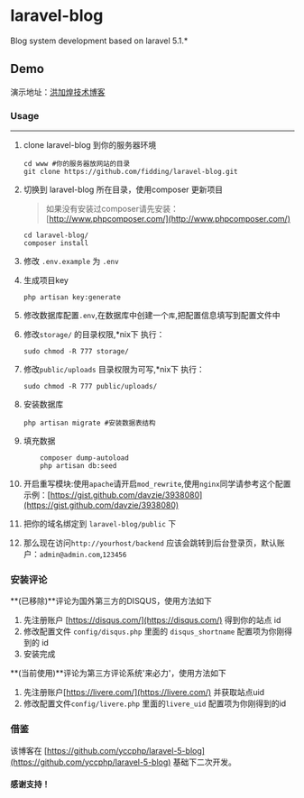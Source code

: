 # laravel-blog

Blog system development based on laravel  5.1.*

## Demo

演示地址：[洪加煌技术博客](http://www.fidding.me/)

### Usage

---

1. clone laravel-blog 到你的服务器环境

    ```shell
    cd www #你的服务器放网站的目录
    git clone https://github.com/fidding/laravel-blog.git
    ```

2. 切换到 laravel-blog 所在目录，使用composer 更新项目

    > 如果没有安装过composer请先安装：</br>[http://www.phpcomposer.com/](http://www.phpcomposer.com/)

    ```shell
    cd laravel-blog/
    composer install
    ```

3. 修改 `.env.example` 为 `.env`

4. 生成项目key

   ```shell
   php artisan key:generate
   ```

5. 修改数据库配置`.env`,在数据库中创建一个`库`,把配置信息填写到配置文件中

6. 修改`storage/` 的目录权限,*nix下 执行：

    ```shell
    sudo chmod -R 777 storage/
    ```

7. 修改`public/uploads` 目录权限为可写,*nix下 执行：

    ```shell
    sudo chmod -R 777 public/uploads/

    ```

8. 安装数据库

    ```shell
    php artisan migrate #安装数据表结构
    ```

9. 填充数据

    ```shell
        composer dump-autoload
        php artisan db:seed
    ```

10. 开启重写模块:使用`apache`请开启`mod_rewrite`,使用`nginx`同学请参考这个配置示例：[https://gist.github.com/davzie/3938080](https://gist.github.com/davzie/3938080)

11. 把你的域名绑定到 `laravel-blog/public` 下

12. 那么现在访问`http://yourhost/backend` 应该会跳转到后台登录页，默认账户：`admin@admin.com`,`123456`

### 安装评论

**(已移除)**评论为国外第三方的DISQUS，使用方法如下

1. 先注册账户 [https://disqus.com/](https://disqus.com/) 得到你的站点 id
2. 修改配置文件 `config/disqus.php` 里面的 `disqus_shortname` 配置项为你刚得到的 id
3. 安装完成

**(当前使用)**评论为第三方评论系统'来必力'，使用方法如下

1. 先注册账户[https://livere.com/](https://livere.com/) 并获取站点uid
2. 修改配置文件`config/livere.php` 里面的`livere_uid` 配置项为你刚得到的id

### 借鉴

该博客在 [https://github.com/yccphp/laravel-5-blog](https://github.com/yccphp/laravel-5-blog) 基础下二次开发。

#### 感谢支持！
